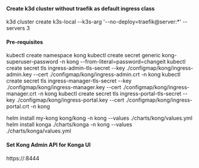 <!-- To connect to Kong, please execute the following commands:
HOST=$(kubectl get svc --namespace kong my-kong-kong-proxy -o jsonpath='{.status.loadBalancer.ingress[0].ip}')
PORT=$(kubectl get svc --namespace kong my-kong-kong-proxy -o jsonpath='{.spec.ports[0].port}')
export PROXY_IP=${HOST}:${PORT}
curl $PROXY_IP  -->
#### Create k3d cluster without traefik as default ingress class
k3d cluster create k3s-local --k3s-arg '--no-deploy=traefik@server:*' --servers 3

#### Pre-requisites
kubectl create namespace kong
kubectl create secret generic kong-superuser-password -n kong --from-literal=password=changeit
kubectl create secret tls ingress-admin-tls-secret --key ./configmap/kong/ingress-admin.key --cert ./configmap/kong/ingress-admin.crt -n kong
kubectl create secret tls ingress-manager-tls-secret --key ./configmap/kong/ingress-manager.key --cert ./configmap/kong/ingress-manager.crt -n kong
kubectl create secret tls ingress-portal-tls-secret --key ./configmap/kong/ingress-portal.key --cert ./configmap/kong/ingress-portal.crt -n kong

helm install my-kong kong/kong -n kong --values ./charts/kong/values.yml
helm install konga ./charts/konga -n kong --values ./charts/konga/values.yml

#### Set Kong Admin API for Konga UI
https://<KongPod>:8444